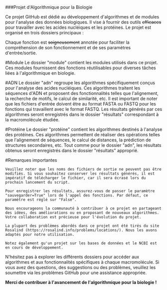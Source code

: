 ###Projet d'Algorithmique pour la Biologie

Ce projet GitHub est dédié au développement d'algorithmes et de modules pour l'analyse des données biologiques. Il vise à fournir des outils ~~efficaces~~ pour travailler avec les acides nucléiques et les protéines. Le projet est organisé en trois dossiers principaux :

Chaque fonction est ~~soigneusement~~ annotée pour faciliter la compréhension de son fonctionnement et de ses paramètres d'entrée/sortie.

#Module
Le dossier "module" contient les modules utilisés dans ce projet. Ces modules fournissent des fonctions réutilisables pour diverses tâches liées à l'algorithmique en biologie. 

#ADN
Le dossier "adn" regroupe les algorithmes spécifiquement conçus pour l'analyse des acides nucléiques. Ces algorithmes traitent les séquences d'ADN et proposent des fonctionnalités telles que l'alignement, la recherche de motifs, le calcul de similarité, etc. Il est important de noter que les fichiers d'entrée doivent être au format FASTA ou FASTQ pour les fonctions qui travaillent avec le format FASTQ.
Les résultats générés par ces algorithmes seront enregistrés dans le dossier "résultats" correspondant à la macromolécule étudiée.

#Protéine
Le dossier "protéine" contient les algorithmes destinés à l'analyse des protéines. Ces algorithmes permettent de réaliser des opérations telles que l'alignement de séquences, le calcul de distances, la prédiction de structures secondaires, etc. Tout comme pour le dossier "adn", les résultats obtenus seront enregistrés dans le dossier "résultats" approprié.

#Remarques importantes

    Veuillez noter que les noms des fichiers de sortie ne peuvent pas être modifiés. Si vous souhaitez conserver les résultats générés, il est impératif de télécharger le fichier, car il sera écrasé lors du prochain lancement du script.

    Pour enregistrer les résultats, assurez-vous de passer le paramètre "sauvegarder=True" lors de l'appel des fonctions. Par défaut, ce paramètre est réglé sur "False".

    Nous encourageons la communauté à contribuer à ce projet en partageant des idées, des améliorations ou en proposant de nouveaux algorithmes. Votre collaboration est précieuse pour l'évolution du projet.

    La plupart des problèmes abordés dans ce projet ont été tirés du site Rosalind (https://rosalind.info/problems/locations/). Nous les avons adaptés pour notre utilisation.

    Notez également qu'un projet sur les bases de données et le NCBI est en cours de développement.

N'hésitez pas à explorer les différents dossiers pour accéder aux algorithmes et aux fonctionnalités spécifiques à chaque macromolécule. Si vous avez des questions, des suggestions ou des problèmes, veuillez les soumettre via les problèmes GitHub pour une assistance appropriée.

**Merci de contribuer à l'avancement de l'algorithmique pour la biologie !**
